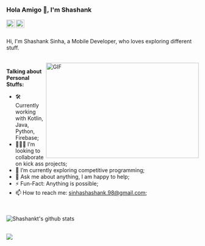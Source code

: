### Hola Amigo 👋, I'm Shashank
<a href="https://www.linkedin.com/in/shashank-sinha-543356140/">
  <img align="left" alt="Shashank's LinkdeIN" width="22px" src="https://cdn.jsdelivr.net/npm/simple-icons@v3/icons/linkedin.svg" />
</a>
<a href="https://www.quora.com/profile/Shashank-Sinha-47">
  <img align="left" alt="Shashank's Quora" width="22px" src="https://cdn.jsdelivr.net/npm/simple-icons@v3/icons/quora.svg" />
</a>

<br />
<br />

Hi, I'm Shashank Sinha, a Mobile Developer, who loves exploring different stuff.

<br />
 <img align="right" height="250" width="400" alt="GIF" src="https://miro.medium.com/max/1360/1*IRGHmiGsa16stedQvIaZfw.gif" />

**Talking about Personal Stuffs:**

- 🛠 Currently working with Kotlin, Java, Python, Firebase;
- 👨🏻‍💻 I’m looking to collaborate on kick ass projects;
- 🌱 I’m currently exploring competitive programming;
- 💬 Ask me about anything, I am happy to help;
- ⚡️ Fun-Fact: Anything is possible;
- 📫 How to reach me: sinhashashank.98@gmail.com;

<br />


![Shashankt's github stats](https://github-readme-stats.vercel.app/api?username=shashanksinha98&show_icons=true&hide_border=true) 

<br />

<img src="https://github-readme-stats.vercel.app/api/top-langs/?username=shashanksinha98&layout=compact" />

